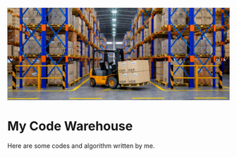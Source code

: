 <p align="center">
  <img width="1100" src="Assets/Warehouse-LEAD-IMAGE.jpeg" >
</p>




# My Code Warehouse
 Here are some codes and algorithm written by me.
